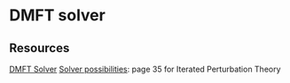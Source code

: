 # DMFT solver

## Resources
[DMFT Solver](https://github.com/cometscome/DMFT_withJulia)
[Solver possibilities](https://www.theorie.physik.uni-muenchen.de/activities/schools/archiv/asc_school_17/extramaterial/parcollet_slides_3.pdf): page 35 for Iterated Perturbation Theory
